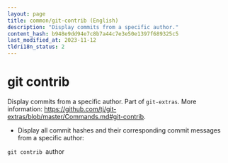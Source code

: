 ```yaml
---
layout: page
title: common/git-contrib (English)
description: "Display commits from a specific author."
content_hash: b948e9dd94e7c8b7a44c7e3e50e1397f689325c5
last_modified_at: 2023-11-12
tldri18n_status: 2
---
```

# git contrib

Display commits from a specific author.
Part of `git-extras`.
More information: <https://github.com/tj/git-extras/blob/master/Commands.md#git-contrib>.

- Display all commit hashes and their corresponding commit messages from a specific author:

`git contrib `<span class="tldr-var badge badge-pill bg-dark-lm bg-white-dm text-white-lm text-dark-dm font-weight-bold">author</span>
